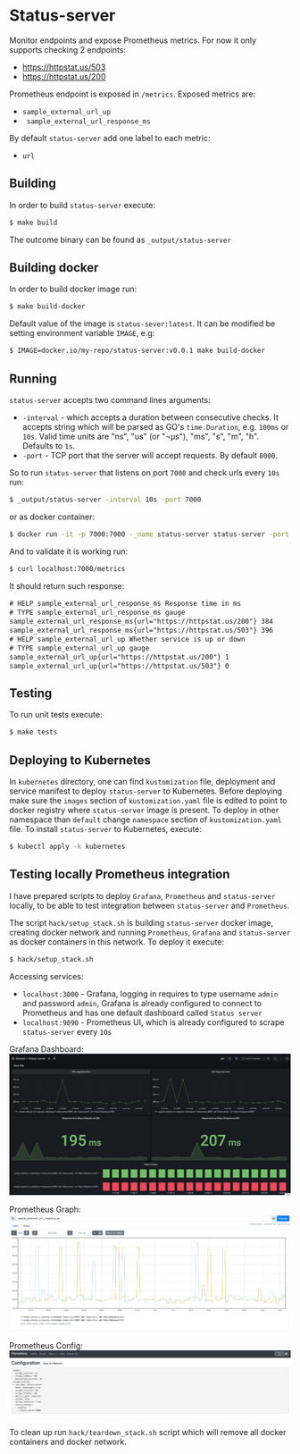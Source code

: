 # Status-server
Monitor endpoints and expose Prometheus metrics.
For now it only supports checking 2 endpoints:

* https://httpstat.us/503
* https://httpstat.us/200 

Prometheus endpoint is exposed in `/metrics`. Exposed metrics are:

* `sample_external_url_up`
* ` sample_external_url_response_ms`

By default `status-server` add one label to each metric:
* `url`

## Building 

In order to build `status-server` execute:

```sh
$ make build
```

The outcome binary can be found as `_output/status-server`

## Building docker

In order to build docker image run:

```sh
$ make build-docker
```

Default value of the image is `status-sever:latest`. It can be modified be setting environment variable `IMAGE`, e.g:

```sh
$ IMAGE=docker.io/my-repo/status-server:v0.0.1 make build-docker
```

## Running

`status-server` accepts two command lines arguments:

* `-interval` - which accepts a duration between consecutive checks. It accepts string which will be parsed as GO's `time.Duration`, e.g. `100ms` or `10s`. Valid time units are "ns", "us" (or "¬µs"), "ms", "s", "m", "h". Defaults to `1s`.
* `-port` - TCP port that the server will accept requests. By default `8000`.

So to run `status-server` that listens on port `7000` and check urls every `10s` run:

```sh
$ _output/status-server -interval 10s -port 7000
```

or as docker container:

```sh
$ docker run -it -p 7000:7000 -_name status-server status-server -port 7000 -interval 10s
```

And to validate it is working run:

```sh
$ curl localhost:7000/metrics
```

It should return such response:

```
# HELP sample_external_url_response_ms Response time in ms
# TYPE sample_external_url_response_ms gauge
sample_external_url_response_ms{url="https://httpstat.us/200"} 384
sample_external_url_response_ms{url="https://httpstat.us/503"} 396
# HELP sample_external_url_up Whether service is up or down
# TYPE sample_external_url_up gauge
sample_external_url_up{url="https://httpstat.us/200"} 1
sample_external_url_up{url="https://httpstat.us/503"} 0
```

## Testing

To run unit tests execute:

```sh
$ make tests
```

## Deploying to Kubernetes

In `kubernetes` directory, one can find `kustomization` file, deployment and service manifest to deploy `status-server` to Kubernetes.
Before deploying make sure the `images` section of `kustomization.yaml` file is edited to point to docker registry where `status-server` image is present.
To deploy in other namespace than `default` change `namespace` section of `kustomization.yaml` file.
To install `status-server` to Kubernetes, execute:

```sh
$ kubectl apply -k kubernetes
```

## Testing locally Prometheus integration

I have prepared scripts to deploy `Grafana`, `Prometheus` and `status-server` locally, to be able to test integration between `status-server` and `Prometheus`.

The script `hack/setup_stack.sh` is building `status-server` docker image, creating docker network and running `Prometheus`, `Grafana` and `status-server` as docker containers in this network. To deploy it execute:

```sh
$ hack/setup_stack.sh
```

Accessing services:

* `localhost:3000` - Grafana, logging in requires to type username `admin` and password `admin`, Grafana is already configured to connect to Prometheus and has one default dashboard called `Status server`
* `localhost:9090` - Prometheus UI, which is already configured to scrape `status-server` every `10s`

Grafana Dashboard:
![dashboard](images/grafana.png "Status server dashboard")

Prometheus Graph:
![graph](images/prom_graph.png "Prometheus graph")

Prometheus Config:
![config](images/prom_config.png "Prometheus config")


To clean up run `hack/teardown_stack.sh` script which will remove all docker containers and docker network.
